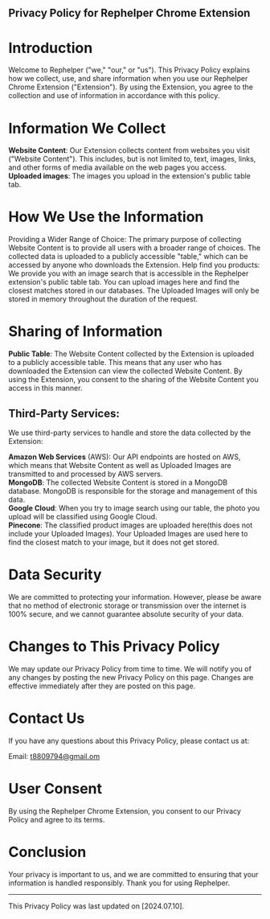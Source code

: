 Privacy Policy for Rephelper Chrome Extension
----------------
# Introduction
Welcome to Rephelper ("we," "our," or "us"). This Privacy Policy explains how we collect, use, and share information when you use our Rephelper Chrome Extension ("Extension"). By using the Extension, you agree to the collection and use of information in accordance with this policy.

# Information We Collect
**Website Content**: Our Extension collects content from websites you visit ("Website Content"). This includes, but is not limited to, text, images, links, and other forms of media available on the web pages you access.  
**Uploaded images**: The images you upload in the extension's public table tab.

# How We Use the Information
Providing a Wider Range of Choice: The primary purpose of collecting Website Content is to provide all users with a broader range of choices. The collected data is uploaded to a publicly accessible "table," which can be accessed by anyone who downloads the Extension.
Help find you products: We provide you with an image search that is accessible in the Rephelper extension's public table tab. You can upload images here and find the closest matches stored in our databases. The Uploaded Images will only be stored in memory throughout the duration of the request.

# Sharing of Information
**Public Table**: The Website Content collected by the Extension is uploaded to a publicly accessible table. This means that any user who has downloaded the Extension can view the collected Website Content. By using the Extension, you consent to the sharing of the Website Content you access in this manner.

## Third-Party Services: 
We use third-party services to handle and store the data collected by the Extension:

**Amazon Web Services** (AWS): Our API endpoints are hosted on AWS, which means that Website Content as well as Uploaded Images are transmitted to and processed by AWS servers.  
**MongoDB**: The collected Website Content is stored in a MongoDB database. MongoDB is responsible for the storage and management of this data.  
**Google Cloud**: When you try to image search using our table, the photo you upload will be classified using Google Cloud.  
**Pinecone**: The classified product images are uploaded here(this does not include your Uploaded Images). Your Uploaded Images are used here to find the closest match to your image, but it does not get stored.  

# Data Security
We are committed to protecting your information. However, please be aware that no method of electronic storage or transmission over the internet is 100% secure, and we cannot guarantee absolute security of your data.

# Changes to This Privacy Policy
We may update our Privacy Policy from time to time. We will notify you of any changes by posting the new Privacy Policy on this page. Changes are effective immediately after they are posted on this page.

# Contact Us
If you have any questions about this Privacy Policy, please contact us at:

Email: t8809794@gmail.om

# User Consent
By using the Rephelper Chrome Extension, you consent to our Privacy Policy and agree to its terms.

# Conclusion
Your privacy is important to us, and we are committed to ensuring that your information is handled responsibly. Thank you for using Rephelper.

----------------

This Privacy Policy was last updated on [2024.07.10].
